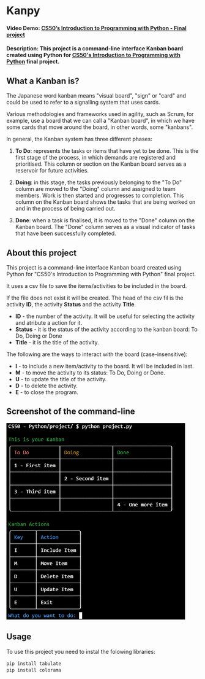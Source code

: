 # Kanpy
#### Video Demo:  [CS50’s Introduction to Programming with Python - Final project](https://youtu.be/V7HFOg4AgD0)
#### Description: This project is a command-line interface Kanban board created using Python for [CS50's Introduction to Programming with Python](https://www.edx.org/learn/python/harvard-university-cs50-s-introduction-to-programming-with-python?webview=false&campaign=CS50%27s+Introduction+to+Programming+with+Python&source=edx&product_category=course&placement_url=https%3A%2F%2Fwww.edx.org%2Fcs50) final project.

## What a Kanban is?
The Japanese word kanban means "visual board", "sign" or "card" and could be used to refer to a signalling system that uses cards.

Various methodologies and frameworks used in agility, such as Scrum, for example, use a board that we can call a "Kanban board", in which we have some cards that move around the board, in other words, some "kanbans".

In general, the Kanban system has three different phases:
1. **To Do**: represents the tasks or items that have yet to be done. This is the first stage of the process, in which demands are registered and prioritised.  This column or section on the Kanban board serves as a reservoir for future activities.

2. **Doing**: in this stage, the tasks previously belonging to the "To Do" column are moved to the "Doing" column and assigned to team members. Work is then started and progresses to completion. This column on the Kanban board shows the tasks that are being worked on and in the process of being carried out.

3. **Done**: when a task is finalised, it is moved to the "Done" column on the Kanban board. The "Done" column serves as a visual indicator of tasks that have been successfully completed.

## About this project
This project is a command-line interface Kanban board created using Python for "CS50's Introduction to Programming with Python" final project.

It uses a csv file to save the items/activities to be included in the board.

If the file does not exist it will be created. The head of the csv fil is the activity **ID**, the activity **Status** and the activity **Title**.
* **ID** - the number of the activity. It will be useful for selecting the activity and atribute a action for it.
* **Status** - it is the status of the activity according to the kanban board: To Do, Doing or Done
* **Title** - it is the title of the activity.

The following are the ways to interact with the board (case-insensitive):
* **I** - to include a new item/activity to the board. It will be included in last.
* **M** - to move the activity to its status: To Do, Doing or Done.
* **U** - to update the title of the activity.
* **D** - to delete the activity.
* **E** - to close the program.

## Screenshot of the command-line

![Screenshot of the command-line running the Kanthon program. It shows the Kanban board and the actions user can do.](./Kanpy.PNG)

## Usage
To use this project you need to instal the folowing libraries:

```python
pip install tabulate
pip install colorama
```


